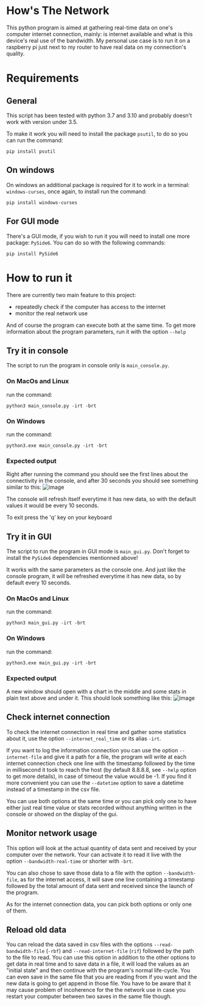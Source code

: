 # How's The Network
This python program is aimed at gathering real-time data on one's computer internet connection, mainly: is internet available and what is this device's real use of the bandwidth.
My personal use case is to run it on a raspberry pi just next to my router to have real data on my connection's quality.


# Requirements
## General
This script has been tested with python 3.7 and 3.10 and probably doesn't work with version under 3.5.

To make it work you will need to install the package `psutil`, to do so you can run the command:
```
pip install psutil
```

## On windows
On windows an additional package is required for it to work in a terminal: `windows-curses`, once again, to install run the command:
```
pip install windows-curses
```

## For GUI mode
There's a GUI mode, if you wish to run it you will need to install one more package: `PySide6`. You can do so with the following commands:
```
pip install PySide6
```

# How to run it

There are currently two main feature to this project:
  - repeatedly check if the computer has access to the internet
  - monitor the real network use

And of course the program can execute both at the same time.
To get more information about the program parameters, run it with the option `--help`

## Try it in console

The script to run the program in console only is `main_console.py`.

### On MacOs and Linux
run the command:
```
python3 main_console.py -irt -brt
```
### On Windows
run the command:
```
python3.exe main_console.py -irt -brt
```
### Expected output

Right after running the command you should see the first lines about the connectivity in the console, and after 30 seconds you should see something similar to this:
![image](https://github.com/lesquoyb/HowsTheNetwork/assets/6374469/58482faa-ebd6-4773-add8-7b10e3d05fd6)

The console will refresh itself everytime it has new data, so with the default values it would be every 10 seconds.

To exit press the 'q' key on your keyboard

## Try it in GUI

The script to run the program in GUI mode is `main_gui.py`. Don't forget to install the `PySide6` dependencies mentionned above!

It works with the same parameters as the console one. And just like the console program, it will be refreshed everytime it has new data, so by default every 10 seconds.

### On MacOs and Linux
run the command:
```
python3 main_gui.py -irt -brt
```
### On Windows
run the command:
```
python3.exe main_gui.py -irt -brt
```
### Expected output

A new window should open with a chart in the middle and some stats in plain text above and under it. This should look something like this:
![image](https://github.com/lesquoyb/HowsTheNetwork/assets/6374469/c662ad75-fb00-4220-9d3c-5094d5c944f6)


## Check internet connection

To check the internet connection in real time and gather some statistics about it, use the option `--internet_real_time` or its alias `-irt`.

If you want to log the information connection you can use the option `--internet-file` and give it a path for a file, the program will write at each internet connection check one line 
with the timestamp followed by the time in millisecond it took to reach the host (by default 8.8.8.8, see `--help` option to get more details), in case of timeout the value would be -1. If you find it more convenient you can use the `--datetime` option to save a datetime instead of a timestamp in the csv file.

You can use both options at the same time or you can pick only one to have either just real time value or stats recorded without anything written in the console or showed on the display of the gui.

## Monitor network usage

This option will look at the actual quantity of data sent and received by your computer over the network. Your can activate it to read it live with the option `--bandwidth-real-time` or shorter with `-brt`.

You can also chose to save those data to a file with the option `--bandwidth-file`, as for the internet access, it will save one line containing a timestamp followed by the total amount of
data sent and received since the launch of the program.

As for the internet connection data, you can pick both options or only one of them.

## Reload old data

You can reload the data saved in csv files with the options `--read-bandwidth-file` (`-rbf`) and `--read-internet-file` (`rif`) followed by the path to the file to read.
You can use this option in addition to the other options to get data in real time and to save data in a file, it will load the values as an "initial state" and then continue with the program's normal life-cycle. You can even save in the same file that you are reading from if you want and the new data is going to get append in those file. You have to be aware that it may cause problem of incoherence for the the network use in case you restart your computer between two saves in the same file though.


